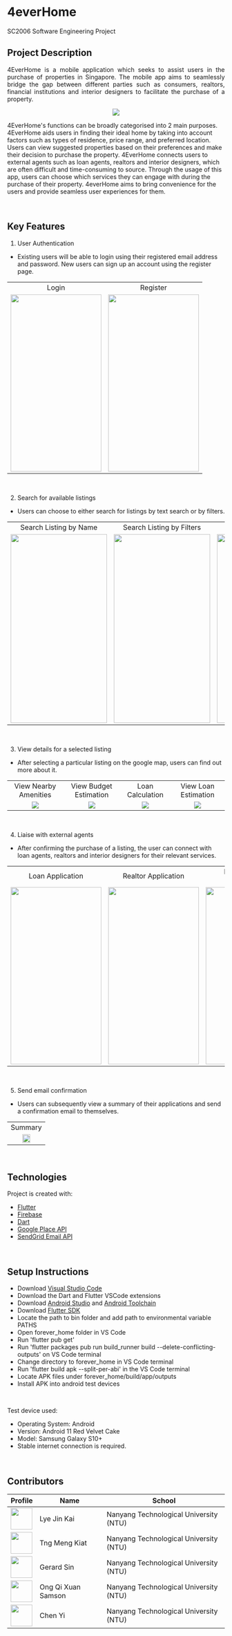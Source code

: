 # 4everHome
SC2006 Software Engineering Project

## Project Description
<p align="justify"> 
  4EverHome is a mobile application which seeks to assist users in the purchase of properties in Singapore. The mobile app aims to seamlessly bridge the gap between different parties such as consumers, realtors, financial institutions and interior designers to facilitate the purchase of a property.
  <p align="center">
    <img src='https://user-images.githubusercontent.com/77598625/229779826-5a7a40be-6bef-451c-9348-327a1d9d5475.png'>
  </p>
  4EverHome's functions can be broadly categorised into 2 main purposes.
  4EverHome aids users in finding their ideal home by taking into account factors such as types of residence, price range, and preferred location. Users can view suggested properties based on their preferences and make their decision to purchase the property.
  4EverHome connects users to external agents such as loan agents, realtors and interior designers, which are often difficult and time-consuming to source. Through the usage of this app, users can choose which services they can engage with during the purchase of their property. 4everHome aims to bring convenience for the users and provide seamless user experiences for them.
</p>
<br>

## Key Features
1. User Authentication
- Existing users will be able to login using their registered email address and password. New users can sign up an account using the register page.
 
 <table align="center">
  <tr>
    <td align="center">Login</td>
    <td align="center">Register</td>
  </tr>
  <tr>
    <td align="center"><img width=210px height=410px src="https://user-images.githubusercontent.com/77598625/230762699-03324234-a95f-41e9-b258-47fa49b0ce24.png"></td>
    <td align="center"><img width=210px height=410px src="https://user-images.githubusercontent.com/77598625/230762742-2499b511-2c56-419b-9f70-147ace3443f0.png"></td>
  </tr>
 </table>
<br>

2. Search for available listings
- Users can choose to either search for listings by text search or by filters.
 
 <table align="center">
  <tr>
    <td align="center">Search Listing by Name</td>
    <td align="center">Search Listing by Filters</td>
    <td align="center">Recommended Listings</td>
    <td align="center">Select Listing</td>
  </tr>
  <tr>
    <td align="center"><img width=223px height=437px src="https://user-images.githubusercontent.com/77598625/230763257-043c2852-f6a0-40f0-a558-eb189f867af3.png"></td>
    <td align="center"><img width=223px height=437px src="https://user-images.githubusercontent.com/77598625/230763322-3cc3c557-247a-458b-8b67-9c2cd31505da.png"></td>
    <td align="center"><img width=223px height=437px src="https://user-images.githubusercontent.com/77598625/230763357-d48309b9-9808-4220-b97f-aaf2ac4d0bf0.png"></td>
    <td align="center"><img width=223px height=437px src="https://user-images.githubusercontent.com/77598625/230765537-44a0d379-c635-43a1-9769-5172be99f775.png"></td>
  </tr>
 </table>
<br>

3. View details for a selected listing
- After selecting a particular listing on the google map, users can find out more about it.
 
 <table align="center">
  <tr>
    <td align="center">View Nearby Amenities</td>
    <td align="center">View Budget Estimation</td>
    <td align="center">Loan Calculation</td>
    <td align="center">View Loan Estimation</td>
  </tr>
  <tr>
    <td align="center"><img src="https://user-images.githubusercontent.com/77598625/230763783-f04410ac-6177-43b8-a9b5-860e3a2c2394.png"></td>
    <td align="center"><img src="https://user-images.githubusercontent.com/77598625/230763813-545d0896-4cc6-40dd-a336-20c9015f6e76.png"></td>
    <td align="center"><img src="https://user-images.githubusercontent.com/77598625/230763828-21fa46d0-6d8d-44b4-9c8c-4ddea8e83748.png"></td>
    <td align="center"><img src="https://user-images.githubusercontent.com/77598625/230764309-59ef1ca4-106b-4dea-b0dc-df3a6a471f8f.png"></td>
  </tr>
 </table>
<br>

4. Liaise with external agents
- After confirming the purchase of a listing, the user can connect with loan agents, realtors and interior designers for their relevant services.

<table align="center">
  <tr>
    <td align="center">Loan Application</td>
    <td align="center">Realtor Application</td>
    <td align="center">Interior Designer Application</td>
  </tr>
  <tr>
    <td align="center"><img width=210px height=410px src="https://user-images.githubusercontent.com/77598625/230764540-e92ca871-7d69-441b-8e11-c90fd50e804d.png"></td>
    <td align="center"><img width=210px height=410px src="https://user-images.githubusercontent.com/77598625/230764545-beed576b-e32a-45ad-9549-3fc611291dc5.png"></td>
    <td align="center"><img width=210px height=410px src="https://user-images.githubusercontent.com/77598625/230764568-2db35e58-0059-4873-8fff-711eff0d94f4.png"></td>
  </tr>
 </table>
<br>

5. Send email confirmation
- Users can subsequently view a summary of their applications and send a confirmation email to themselves.
<table align="center">
  <tr>
    <td align="center">Summary</td>
  </tr>
  <tr>
    <td align="center"><img width=50% height=50% src="https://user-images.githubusercontent.com/77598625/230764893-212b4021-c651-4ae5-ae95-cc45b497b8ce.png"></td>
  </tr>
 </table>
<br>



## Technologies

Project is created with:

- [Flutter](https://docs.flutter.dev/get-started/install)
- [Firebase](https://firebase.google.com/)
- [Dart](https://dart.dev/get-dart)
- [Google Place API](https://developers.google.com/maps/documentation/places/web-service)
- [SendGrid Email API](https://sendgrid.com/solutions/email-api/)
<br>

## Setup Instructions

- Download [Visual Studio Code](https://code.visualstudio.com/download)
- Download the Dart and Flutter VSCode extensions
- Download [Android Studio](https://developer.android.com/studio/install) and [Android Toolchain](https://developer.android.com/ndk/downloads)
- Download [Flutter SDK](https://docs.flutter.dev/release/archive)
- Locate the path to bin folder and add path to environmental variable PATHS
- Open forever_home folder in VS Code
- Run 'flutter pub get'
- Run 'flutter packages pub run build_runner build --delete-conflicting-outputs' on VS Code terminal
- Change directory to forever_home in VS Code terminal
- Run 'flutter build apk --split-per-abi' in the VS Code terminal
- Locate APK files under forever_home/build/app/outputs
- Install APK into android test devices
<br>

Test device used:
- Operating System: Android 
- Version: Android 11 Red Velvet Cake
- Model: Samsung Galaxy S10+
- Stable internet connection is required.
<br>

## Contributors

| Profile                                                                                                                                           | Name             | School                                 |
| ------------------------------------------------------------------------------------------------------------------------------------------------- | ---------------- | -------------------------------------- |
| <a href='https://github.com/jklye' title='jklye'> <img src='https://github.com/jklye.png' height='50' width='50'/></a> | Lye Jin Kai       | Nanyang Technological University (NTU) |
| <a href='https://github.com/kiatCodes' title='kiatCodes'> <img src='https://github.com/kiatCodes.png' height='50' width='50'/></a>                   | Tng Meng Kiat | Nanyang Technological University (NTU) |
| <a href='https://github.com/jialatsin' title='jialatsin'> <img src='https://github.com/jialatsin.png' height='50' width='50'/></a>                   | Gerard Sin | Nanyang Technological University (NTU) |
| <a href='https://github.com/SamsonOngqx' title='SamsonOngqx'> <img src='https://github.com/SamsonOngqx.png' height='50' width='50'/></a>                   | Ong Qi Xuan Samson | Nanyang Technological University (NTU) |
| <a href='https://github.com/chenyi1491' title='chenyi1491'> <img src='https://github.com/chenyi1491.png' height='50' width='50'/></a>                   | Chen Yi | Nanyang Technological University (NTU) |

